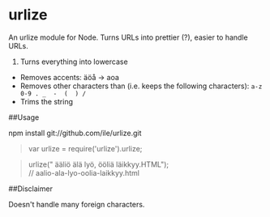 urlize
======

An urlize module for Node. Turns URLs into prettier (?), easier to handle URLs.

1. Turns everything into lowercase
- Removes accents: äöå -> aoa
- Removes other characters than (i.e. keeps the following characters): `a-z 0-9 . _  -  (  ) /`
- Trims the string

##Usage

npm install git://github.com/ile/urlize.git

> var urlize = require('urlize').urlize; 


> urlize("  ääliö älä lyö, ööliä läikkyy.HTML");  
> // aalio-ala-lyo-oolia-laikkyy.html

##Disclaimer

Doesn't handle many foreign characters. 